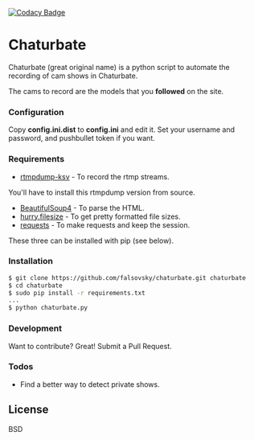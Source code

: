 [![Codacy Badge](https://api.codacy.com/project/badge/grade/33a18d5c205d436487e245f4c1a44650)](https://www.codacy.com/app/falsovsky/chaturbate)

# Chaturbate

Chaturbate (great original name) is a python script to automate the recording of cam shows in Chaturbate.

The cams to record are the models that you **followed** on the site.

### Configuration

Copy **config.ini.dist** to **config.ini** and edit it. Set your username and password, and pushbullet token if you want.

### Requirements

* [rtmpdump-ksv](https://github.com/BurntSushi/rtmpdump-ksv) - To record the rtmp streams.

You'll have to install this rtmpdump version from source.

* [BeautifulSoup4](https://www.crummy.com/software/BeautifulSoup/) - To parse the HTML.
* [hurry.filesize](https://pypi.python.org/pypi/hurry.filesize/) - To get pretty formatted file sizes.
* [requests](http://docs.python-requests.org/en/master/) - To make requests and keep the session.

These three can be installed with pip (see below).

### Installation

```sh
$ git clone https://github.com/falsovsky/chaturbate.git chaturbate
$ cd chaturbate
$ sudo pip install -r requirements.txt
...
$ python chaturbate.py
```

### Development

Want to contribute? Great! Submit a Pull Request.

### Todos

- Find a better way to detect private shows.

License
----

BSD
